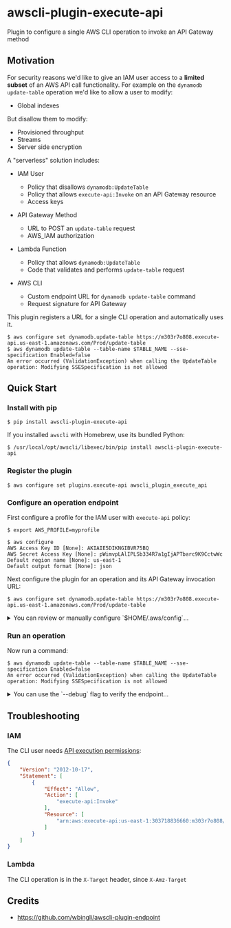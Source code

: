 # awscli-plugin-execute-api

Plugin to configure a single AWS CLI operation to invoke an API Gateway method

## Motivation

For security reasons we'd like to give an IAM user access to a **limited subset** of an AWS API call functionality. For example on the `dynamodb update-table` operation we'd like to allow a user to modify:

* Global indexes

But disallow them to modify:

* Provisioned throughput
* Streams
* Server side encryption

A "serverless" solution includes:

* IAM User
    * Policy that disallows `dynamodb:UpdateTable`
    * Policy that allows `execute-api:Invoke` on an API Gateway resource
    * Access keys

* API Gateway Method
    * URL to POST an `update-table` request
    * AWS_IAM authorization

* Lambda Function
    * Policy that allows `dynamodb:UpdateTable`
    * Code that validates and performs `update-table` request

* AWS CLI
    * Custom endpoint URL for `dynamodb update-table` command
    * Request signature for API Gateway

This plugin registers a URL for a single CLI operation and automatically uses it.

```shell
$ aws configure set dynamodb.update-table https://m303r7o808.execute-api.us-east-1.amazonaws.com/Prod/update-table
$ aws dynamodb update-table --table-name $TABLE_NAME --sse-specification Enabled=false
An error occurred (ValidationException) when calling the UpdateTable operation: Modifying SSESpecification is not allowed
```

## Quick Start

### Install with pip

```shell
$ pip install awscli-plugin-execute-api
```

If you installed `awscli` with Homebrew, use its bundled Python:

```shell
$ /usr/local/opt/awscli/libexec/bin/pip install awscli-plugin-execute-api
```

### Register the plugin

```shell
$ aws configure set plugins.execute-api awscli_plugin_execute_api
```

### Configure an operation endpoint

First configure a profile for the IAM user with `execute-api` policy:

```shell
$ export AWS_PROFILE=myprofile

$ aws configure
AWS Access Key ID [None]: AKIAIE5DIKNGIBVR75BQ
AWS Secret Access Key [None]: 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
Default region name [None]: us-east-1
Default output format [None]: json
```

Next configure the plugin for an operation and its API Gateway invocation URL:

```shell
$ aws configure set dynamodb.update-table https://m303r7o808.execute-api.us-east-1.amazonaws.com/Prod/update-table
```

<details>
<summary>You can review or manually configure `$HOME/.aws/config`...</summary>

```conf
[plugins]
execute-api = awscli_plugin_execute_api

[profile myprofile]
region = us-east-1
output = json
dynamodb =
    update-table = https://m303r7o808.execute-api.us-east-1.amazonaws.com/Prod/update-table
```
</details>

### Run an operation

Now run a command:

```shell
$ aws dynamodb update-table --table-name $TABLE_NAME --sse-specification Enabled=false
An error occurred (ValidationException) when calling the UpdateTable operation: Modifying SSESpecification is not allowed
```

<details>
<summary>You can use the `--debug` flag to verify the endpoint...</summary>

```shell
$ aws dynamodb update-table --debug --table-name $TABLE_NAME
Plugin awscli_plugin_execute_api: Config [myprofile] dynamodb.update-table => URL https://m303r7o808.execute-api.us-east-1.amazonaws.com/Prod/update-table
Plugin awscli_plugin_execute_api: renamed X-Amz-Target DynamoDB_20120810.UpdateTable

$ aws dynamodb describe-table --debug --table-name $TABLE_NAME
Plugin awscli_plugin_execute_api: Config [myprofile] dynamodb.describe-table not found
```
</details>

## Troubleshooting

### IAM

The CLI user needs [API execution permissions](https://docs.aws.amazon.com/apigateway/latest/developerguide/api-gateway-iam-policy-examples-for-api-execution.html):

```json
{
    "Version": "2012-10-17",
    "Statement": [
        {
            "Effect": "Allow",
            "Action": [
                "execute-api:Invoke"
            ],
            "Resource": [
                "arn:aws:execute-api:us-east-1:303718836660:m303r7o808/*/POST/update-table"
            ]
        }
    ]
}
```

### Lambda

The CLI operation is in the `X-Target` header, since `X-Amz-Target` 

## Credits

- https://github.com/wbingli/awscli-plugin-endpoint